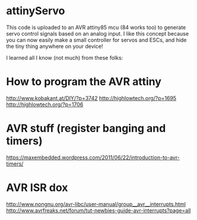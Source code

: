 # attinyServo
This code is uploaded to an AVR attiny85 mcu (84 works too) to generate servo control signals based on an analog input. I like this concept because you can now easily make a small controller for servos and ESCs, and hide the tiny thing anywhere on your device! 

I learned all I know (not much) from these folks:

# How to program the AVR attiny
http://www.kobakant.at/DIY/?p=3742
http://highlowtech.org/?p=1695
http://highlowtech.org/?p=1706

# AVR stuff (register banging and timers)
https://maxembedded.wordpress.com/2011/06/22/introduction-to-avr-timers/

# AVR ISR dox
http://www.nongnu.org/avr-libc/user-manual/group__avr__interrupts.html
http://www.avrfreaks.net/forum/tut-newbies-guide-avr-interrupts?page=all
